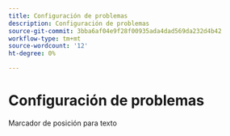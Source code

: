 ```yaml
---
title: Configuración de problemas
description: Configuración de problemas
source-git-commit: 3bba6af04e9f28f00935ada4dad569da232d4b42
workflow-type: tm+mt
source-wordcount: '12'
ht-degree: 0%

---
```


# Configuración de problemas

Marcador de posición para texto